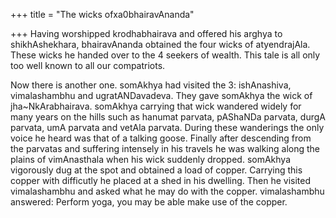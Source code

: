 +++
title = "The wicks ofxa0bhairavAnanda"

+++
Having worshipped krodhabhairava and offered his arghya to
shikhAshekhara, bhairavAnanda obtained the four wicks of atyendrajAla.
These wicks he handed over to the 4 seekers of wealth. This tale is all
only too well known to all our compatriots.

Now there is another one. somAkhya had visited the 3: ishAnashiva,
vimalashambhu and ugratANDavadeva. They gave somAkhya the wick of
jha\~NkArabhairava. somAkhya carrying that wick wandered widely for many
years on the hills such as hanumat parvata, pAShaNDa parvata, durgA
parvata, umA parvata and vetAla parvata. During these wanderings the
only voice he heard was that of a talking goose. Finally after
descending from the parvatas and suffering intensely in his travels he
was walking along the plains of vimAnasthala when his wick suddenly
dropped. somAkhya vigorously dug at the spot and obtained a load of
copper. Carrying this copper with difficutly he placed at a shed in his
dwelling. Then he visited vimalashambhu and asked what he may do with
the copper. vimalashambhu answered: Perform yoga, you may be able make
use of the copper.
